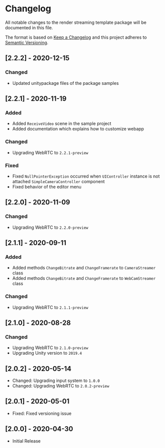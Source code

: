 # Changelog
All notable changes to the render streaming template package will be documented in this file.

The format is based on [Keep a Changelog](http://keepachangelog.com/en/1.0.0/)
and this project adheres to [Semantic Versioning](http://semver.org/spec/v2.0.0.html).

## [2.2.2] - 2020-12-15

### Changed

- Updated unitypackage files of the package samples

## [2.2.1] - 2020-11-19

### Added

- Added `ReceiveVideo` scene in the sample project
- Added documentation which explains how to customize webapp

### Changed

- Upgrading WebRTC to `2.2.1-preview`

### Fixed

- Fixed `NullPointerException` occurred when `UIController` instance is not attached `SimpleCameraController` component
- Fixed behavior of the editor menu

## [2.2.0] - 2020-11-09

### Changed

- Upgrading WebRTC to `2.2.0-preview`

## [2.1.1] - 2020-09-11

### Added

- Added methods `ChangeBitrate` and `ChangeFramerate` to `CameraStreamer` class
- Added methods `ChangeBitrate` and `ChangeFramerate` to `WebCamStreamer` class

### Changed

- Upgrading WebRTC to `2.1.1-preview`

## [2.1.0] - 2020-08-28

### Changed

- Upgrading WebRTC to `2.1.0-preview`
- Upgrading Unity version to `2019.4`

## [2.0.2] - 2020-05-14

- Changed: Upgrading input system to `1.0.0`
- Changed: Upgrading WebRTC to `2.0.2-preview`

## [2.0.1] - 2020-05-01

- Fixed: Fixed versioning issue

## [2.0.0] - 2020-04-30

- Initial Release